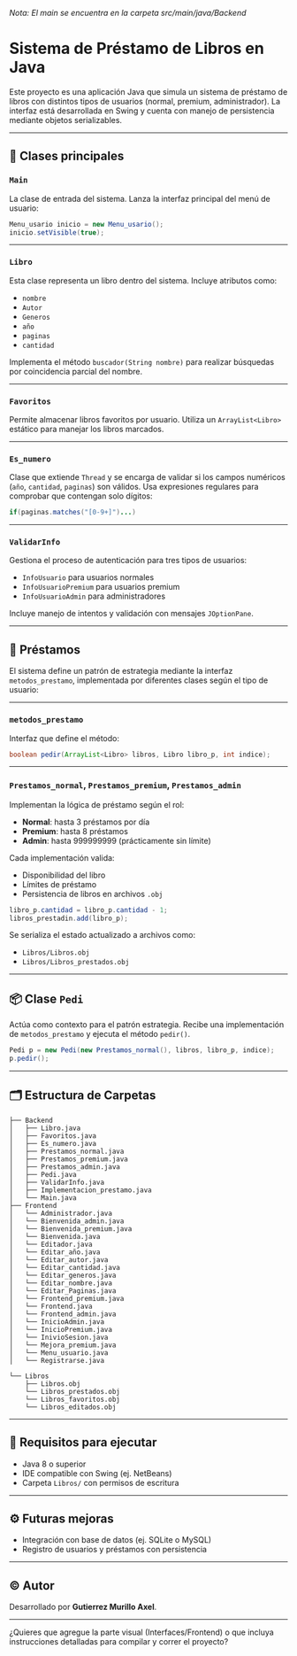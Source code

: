 *Nota: El main se encuentra en la carpeta src/main/java/Backend*
# Sistema de Préstamo de Libros en Java

Este proyecto es una aplicación Java que simula un sistema de préstamo de libros con distintos tipos de usuarios (normal, premium, administrador). La interfaz está desarrollada en Swing y cuenta con manejo de persistencia mediante objetos serializables.

---

## 🧾 Clases principales

### `Main`
La clase de entrada del sistema. Lanza la interfaz principal del menú de usuario:

```java
Menu_usario inicio = new Menu_usario();
inicio.setVisible(true);
```

---

### `Libro`
Esta clase representa un libro dentro del sistema. Incluye atributos como:
- `nombre`
- `Autor`
- `Generos`
- `año`
- `paginas`
- `cantidad`

Implementa el método `buscador(String nombre)` para realizar búsquedas por coincidencia parcial del nombre.

---

### `Favoritos`
Permite almacenar libros favoritos por usuario. Utiliza un `ArrayList<Libro>` estático para manejar los libros marcados.

---

### `Es_numero`
Clase que extiende `Thread` y se encarga de validar si los campos numéricos (`año`, `cantidad`, `paginas`) son válidos. Usa expresiones regulares para comprobar que contengan solo dígitos:

```java
if(paginas.matches("[0-9+]")...)
```

---

### `ValidarInfo`
Gestiona el proceso de autenticación para tres tipos de usuarios:
- `InfoUsuario` para usuarios normales
- `InfoUsuarioPremium` para usuarios premium
- `InfoUsuarioAdmin` para administradores

Incluye manejo de intentos y validación con mensajes `JOptionPane`.

---

## 🔄 Préstamos
El sistema define un patrón de estrategia mediante la interfaz `metodos_prestamo`, implementada por diferentes clases según el tipo de usuario:

---

### `metodos_prestamo`
Interfaz que define el método:

```java
boolean pedir(ArrayList<Libro> libros, Libro libro_p, int indice);
```

---

### `Prestamos_normal`, `Prestamos_premium`, `Prestamos_admin`
Implementan la lógica de préstamo según el rol:
- **Normal**: hasta 3 préstamos por día
- **Premium**: hasta 8 préstamos
- **Admin**: hasta 999999999 (prácticamente sin límite)

Cada implementación valida:
- Disponibilidad del libro
- Límites de préstamo
- Persistencia de libros en archivos `.obj`

```java
libro_p.cantidad = libro_p.cantidad - 1;
libros_prestadin.add(libro_p);
```

Se serializa el estado actualizado a archivos como:
- `Libros/Libros.obj`
- `Libros/Libros_prestados.obj`

---

## 📦 Clase `Pedi`
Actúa como contexto para el patrón estrategia. Recibe una implementación de `metodos_prestamo` y ejecuta el método `pedir()`.

```java
Pedi p = new Pedi(new Prestamos_normal(), libros, libro_p, indice);
p.pedir();
```

---

## 🗂 Estructura de Carpetas

```
├── Backend
│   ├── Libro.java
│   ├── Favoritos.java
│   ├── Es_numero.java
│   ├── Prestamos_normal.java
│   ├── Prestamos_premium.java
│   ├── Prestamos_admin.java
│   ├── Pedi.java
│   ├── ValidarInfo.java
│   ├── Implementacion_prestamo.java
│   └── Main.java
├── Frontend
│   └── Administrador.java
│   └── Bienvenida_admin.java
│   └── Bienvenida_premium.java
│   └── Bienvenida.java
│   └── Editador.java
│   └── Editar_año.java
│   └── Editar_autor.java
│   └── Editar_cantidad.java
│   └── Editar_generos.java
│   └── Editar_nombre.java
│   └── Editar_Paginas.java
│   └── Frontend_premium.java
│   └── Frontend.java
│   └── Frontend_admin.java
│   └── InicioAdmin.java
│   └── InicioPremium.java
│   └── InivioSesion.java
│   └── Mejora_premium.java
│   └── Menu_usuario.java
│   └── Registrarse.java

└── Libros
    ├── Libros.obj
    └── Libros_prestados.obj
    └── Libros_favoritos.obj
    └── Libros_editados.obj

```

---

## 🚀 Requisitos para ejecutar
- Java 8 o superior
- IDE compatible con Swing (ej. NetBeans)
- Carpeta `Libros/` con permisos de escritura

---

## ⚙️ Futuras mejoras
- Integración con base de datos (ej. SQLite o MySQL)
- Registro de usuarios y préstamos con persistencia

---

## © Autor
Desarrollado por **Gutierrez Murillo Axel**.

---

¿Quieres que agregue la parte visual (Interfaces/Frontend) o que incluya instrucciones detalladas para compilar y correr el proyecto?
